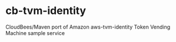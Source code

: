 cb-tvm-identity
===============

CloudBees/Maven port of Amazon aws-tvm-identity Token Vending Machine sample service